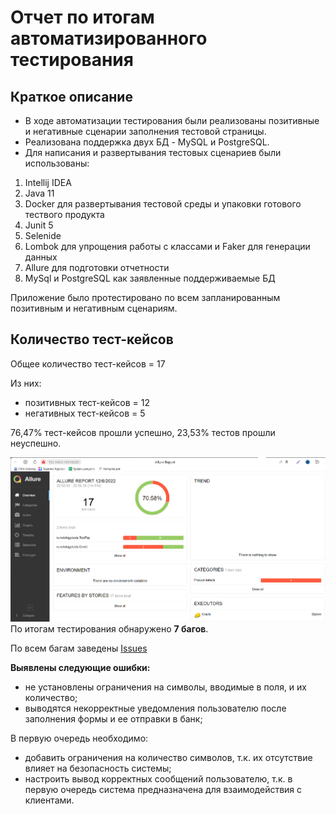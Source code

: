 # Отчет по итогам автоматизированного тестирования

## Краткое описание
- В ходе автоматизации тестирования были реализованы позитивные и негативные сценарии заполнения тестовой страницы.
- Реализована поддержка двух БД - MySQL и PostgreSQL.
- Для написания и развертывания тестовых сценариев были использованы:

1. Intellij IDEA
2. Java 11
3. Docker для развертывания тестовой среды и упаковки готового тествого продукта
4. Junit 5
5. Selenide
6. Lombok для упрощения работы с классами и Faker для генерации данных
7. Allure для подготовки отчетности
8. MySql и PostgreSQL как заявленные поддерживаемые БД

Приложение было протестировано по всем запланированным позитивным и негативным сценариям.

## Количество тест-кейсов
Общее количество тест-кейсов = 17

Из них:

- позитивных тест-кейсов = 12
- негативных тест-кейсов = 5

76,47% тест-кейсов прошли успешно,
23,53% тестов прошли неуспешно.

![img_2.png](img_2.png)
По итогам тестирования обнаружено **7 багов**.

По всем багам заведены [Issues](https://github.com/TATYANA-QA42/Diplom-QA/issues)

**Выявлены следующие ошибки:**

- не установлены ограничения на символы, вводимые в поля, и их количество;
- выводятся некорректные уведомления пользователю после заполнения формы и ее отправки в банк;


В первую очередь необходимо:

- добавить ограничения на количество символов, т.к. их отсутствие влияет на безопасность системы;
- настроить вывод корректных сообщений пользователю, т.к. в первую очередь система предназначена для взаимодействия с клиентами.


